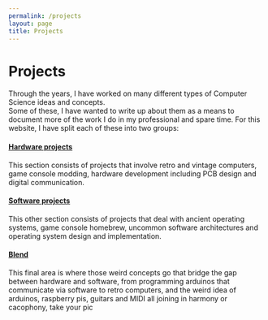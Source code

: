```yaml
---
permalink: /projects
layout: page
title: Projects
---
```


# Projects

Through the years, I have worked on many different types of Computer Science ideas and concepts.  
Some of these, I have wanted to write up about them as a means to document more of the work I do in my professional and spare time.
For this website, I have split each of these into two groups:

#### [Hardware projects](/projects/hardware)
This section consists of projects that involve retro and vintage computers, game console modding, hardware development including PCB
design and digital communication.  

#### [Software projects](/projects/software)
This other section consists of projects that deal with ancient operating systems, game console homebrew, uncommon software architectures 
and operating system design and implementation.  

#### [Blend](/projects/blend)
This final area is where those weird concepts go that bridge the gap between hardware and software, from programming arduinos that
communicate via software to retro computers, and the weird idea of arduinos, raspberry pis, guitars and MIDI all joining in harmony or cacophony, take your pic
